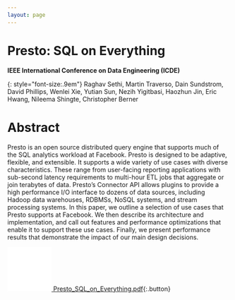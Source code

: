 ```yaml
---
layout: page
---
```


<div markdown="1" class="leftcol widecol">

# Presto: SQL on Everything

**IEEE International Conference on Data Engineering (ICDE)**

{: style="font-size:.9em"}
Raghav Sethi, Martin Traverso, Dain Sundstrom, David Phillips, Wenlei Xie, Yutian Sun,
Nezih Yigitbasi, Haozhun Jin, Eric Hwang, Nileema Shingte, Christopher Berner

# Abstract

Presto is an open source distributed query engine that supports much of the SQL
analytics workload at Facebook. Presto is designed to be adaptive, flexible,
and extensible. It supports a wide variety of use cases with diverse characteristics.
These range from user-facing reporting applications with sub-second latency
requirements to multi-hour ETL jobs that aggregate or join terabytes of data.
Presto’s Connector API allows plugins to provide a high performance I/O interface
to dozens of data sources, including Hadoop data warehouses, RDBMSs, NoSQL systems,
and stream processing systems. In this paper, we outline a selection of use cases
that Presto supports at Facebook. We then describe its architecture and implementation,
and call out features and performance optimizations that enable it to support these
use cases. Finally, we present performance results that demonstrate the impact of our
main design decisions.


[![download](assets/icon-download.png) Presto_SQL_on_Everything.pdf](Presto_SQL_on_Everything.pdf){:.button}

</div>
